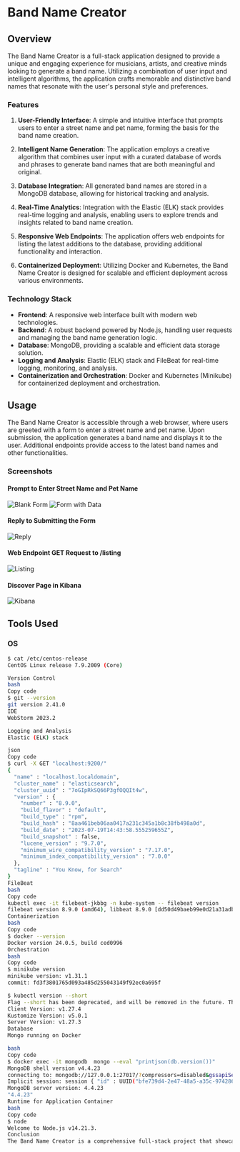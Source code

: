# Band Name Creator

## Overview

The Band Name Creator is a full-stack application designed to provide a unique and engaging experience for musicians, artists, and creative minds looking to generate a band name. Utilizing a combination of user input and intelligent algorithms, the application crafts memorable and distinctive band names that resonate with the user's personal style and preferences.

### Features

1. **User-Friendly Interface**: A simple and intuitive interface that prompts users to enter a street name and pet name, forming the basis for the band name creation.

2. **Intelligent Name Generation**: The application employs a creative algorithm that combines user input with a curated database of words and phrases to generate band names that are both meaningful and original.

3. **Database Integration**: All generated band names are stored in a MongoDB database, allowing for historical tracking and analysis.

4. **Real-Time Analytics**: Integration with the Elastic (ELK) stack provides real-time logging and analysis, enabling users to explore trends and insights related to band name creation.

5. **Responsive Web Endpoints**: The application offers web endpoints for listing the latest additions to the database, providing additional functionality and interaction.

6. **Containerized Deployment**: Utilizing Docker and Kubernetes, the Band Name Creator is designed for scalable and efficient deployment across various environments.

### Technology Stack

- **Frontend**: A responsive web interface built with modern web technologies.
- **Backend**: A robust backend powered by Node.js, handling user requests and managing the band name generation logic.
- **Database**: MongoDB, providing a scalable and efficient data storage solution.
- **Logging and Analysis**: Elastic (ELK) stack and FileBeat for real-time logging, monitoring, and analysis.
- **Containerization and Orchestration**: Docker and Kubernetes (Minikube) for containerized deployment and orchestration.

## Usage

The Band Name Creator is accessible through a web browser, where users are greeted with a form to enter a street name and pet name. Upon submission, the application generates a band name and displays it to the user. Additional endpoints provide access to the latest band names and other functionalities.

### Screenshots

#### Prompt to Enter Street Name and Pet Name
![Blank Form](images/poc-01.png)
![Form with Data](images/poc-02.png)

#### Reply to Submitting the Form
![Reply](images/poc-03.png)

#### Web Endpoint GET Request to /listing
![Listing](images/poc-04.png)

#### Discover Page in Kibana
![Kibana](images/poc-05.png)

## Tools Used

### OS
```bash
$ cat /etc/centos-release
CentOS Linux release 7.9.2009 (Core)

Version Control
bash
Copy code
$ git --version
git version 2.41.0
IDE
WebStorm 2023.2

Logging and Analysis
Elastic (ELK) stack

json
Copy code
$ curl -X GET "localhost:9200/"
{
  "name" : "localhost.localdomain",
  "cluster_name" : "elasticsearch",
  "cluster_uuid" : "7oGIpRkSQ66P3gfOQQIt4w",
  "version" : {
    "number" : "8.9.0",
    "build_flavor" : "default",
    "build_type" : "rpm",
    "build_hash" : "8aa461beb06aa0417a231c345a1b8c38fb498a0d",
    "build_date" : "2023-07-19T14:43:58.555259655Z",
    "build_snapshot" : false,
    "lucene_version" : "9.7.0",
    "minimum_wire_compatibility_version" : "7.17.0",
    "minimum_index_compatibility_version" : "7.0.0"
  },
  "tagline" : "You Know, for Search"
}
FileBeat
bash
Copy code
kubectl exec -it filebeat-jkbbg -n kube-system -- filebeat version
filebeat version 8.9.0 (amd64), libbeat 8.9.0 [dd50d49baeb99e0d21a31adb621908a7f0091046 built 2023-07-19 01:28:34 +0000 UTC]
Containerization
bash
Copy code
$ docker --version
Docker version 24.0.5, build ced0996
Orchestration
bash
Copy code
$ minikube version
minikube version: v1.31.1
commit: fd3f3801765d093a485d255043149f92ec0a695f

$ kubectl version --short
Flag --short has been deprecated, and will be removed in the future. The --short output will become the default.
Client Version: v1.27.4
Kustomize Version: v5.0.1
Server Version: v1.27.3
Database
Mongo running on Docker

bash
Copy code
$ docker exec -it mongodb  mongo --eval "printjson(db.version())"
MongoDB shell version v4.4.23
connecting to: mongodb://127.0.0.1:27017/?compressors=disabled&gssapiServiceName=mongodb
Implicit session: session { "id" : UUID("bfe739d4-2e47-48a5-a35c-974286688947") }
MongoDB server version: 4.4.23
"4.4.23"
Runtime for Application Container
bash
Copy code
$ node
Welcome to Node.js v14.21.3.
Conclusion
The Band Name Creator is a comprehensive full-stack project that showcases the integration of various technologies to create a cohesive and engaging application. Whether you're a musician looking for inspiration or a developer interested in exploring a multifaceted project, the Band Name Creator offers a unique blend of creativity and technical prowess.
